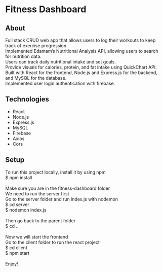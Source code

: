# Fitness Dashboard

## About
Full stack CRUD web app that allows users to log their workouts to keep track of exercise progression.\
Implemented Edamam’s Nutritional Analysis API, allowing users to search for nutrition data.\
Users can track daily nutritional intake and set goals.\
Provide visuals for calories, protein, and fat intake using QuickChart API.\
Built with React for the frontend, Node.js and Express.js for the backend, and MySQL for the database.\
Implemented user login authentication with firebase.

## Technologies
* React
* Node.js
* Express.js
* MySQL
* Firebase
* Axios
* Cors

## Setup
To run this project locally, install it by using npm\
$ npm install\
\
Make sure you are in the fitness-dashboard folder\
We need to run the server first\
Go to the server folder and run index.js with nodemon\
$ cd server\
$ nodemon index.js\
\
Then go back to the parent folder\
$ cd ..\
\
Now we will start the frontend\
Go to the client folder to run the react project\
$ cd client\
$ npm start\
\
Enjoy!





